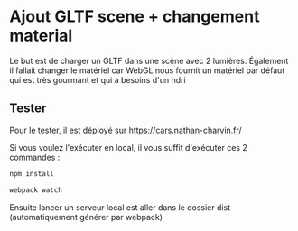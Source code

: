 # Ajout GLTF scene + changement material
Le but est de charger un GLTF dans une scène avec 2 lumières.
Également il fallait changer le matériel car WebGL nous fournit un matériel par défaut qui est très gourmant et qui a besoins d'un hdri

## Tester
Pour le tester, il est déployé sur https://cars.nathan-charvin.fr/

Si vous voulez l'exécuter en local, il vous suffit d'exécuter ces 2 commandes :
  ```sh
  npm install
  ```
  ```sh
  webpack watch
  ```
Ensuite lancer un serveur local est aller dans le dossier dist (automatiquement générer par webpack)